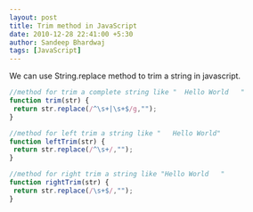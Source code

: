 ```yaml
---
layout: post
title: Trim method in JavaScript
date: 2010-12-28 22:41:00 +5:30
author: Sandeep Bhardwaj
tags: [JavaScript]
---
```

We can use String.replace method to trim a string in javascript.  

``` javascript  
//method for trim a complete string like "  Hello World   "  
function trim(str) {  
 return str.replace(/^\s+|\s+$/g,"");  
}  

//method for left trim a string like "   Hello World"  
function leftTrim(str) {  
 return str.replace(/^\s+/,"");  
}  

//method for right trim a string like "Hello World   "  
function rightTrim(str) {  
 return str.replace(/\s+$/,"");  
}  
```